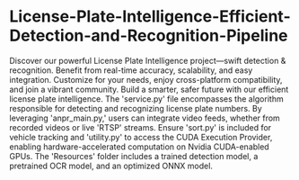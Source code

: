# License-Plate-Intelligence-Efficient-Detection-and-Recognition-Pipeline
Discover our powerful License Plate Intelligence project—swift detection &amp; recognition. Benefit from real-time accuracy, scalability, and easy integration. Customize for your needs, enjoy cross-platform compatibility, and join a vibrant community. Build a smarter, safer future with our efficient license plate intelligence.
The 'service.py' file encompasses the algorithm responsible for detecting and recognizing license plate numbers. 
By leveraging 'anpr_main.py,' users can integrate video feeds, whether from recorded videos or live 'RTSP' streams. 
Ensure 'sort.py' is included for vehicle tracking and 'utility.py' to access the CUDA Execution Provider, enabling hardware-accelerated computation on Nvidia CUDA-enabled GPUs. 
The 'Resources' folder includes a trained detection model, a pretrained OCR model, and an optimized ONNX model.
